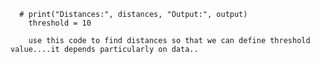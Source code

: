       # print("Distances:", distances, "Output:", output)
        threshold = 10                                                                      

        use this code to find distances so that we can define threshold value....it depends particularly on data..
